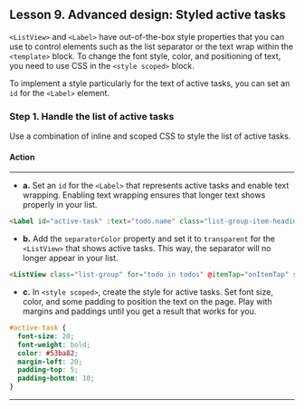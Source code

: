 ## Lesson 9. Advanced design: Styled active tasks

`<ListView>` and `<Label>` have out-of-the-box style properties that you can use to control elements such as the list separator or the text wrap within the `<template>` block. To change the font style, color, and positioning of text, you need to use CSS in the `<style scoped>` block.

To implement a style particularly for the text of active tasks, you can set an `id` for the `<Label>` element.

### Step 1. Handle the list of active tasks

Use a combination of inline and scoped CSS to style the list of active tasks.

#### Action

<hr data-action="start" />

* **a.** Set an `id` for the `<Label>` that represents active tasks and enable text wrapping. Enabling text wrapping ensures that longer text shows properly in your list.

```HTML
<Label id="active-task" :text="todo.name" class="list-group-item-heading" />
```

* **b.** Add the `separatorColor` property and set it to `transparent` for the `<ListView>` that shows active tasks. This way, the separator will no longer appear in your list.

```HTML
<ListView class="list-group" for="todo in todos" @itemTap="onItemTap" style="height:75%" separatorColor="transparent" >
```

* **c.** In `<style scoped>`, create the style for active tasks. Set font size, color, and some padding to position the text on the page. Play with margins and paddings until you get a result that works for you.

```CSS
#active-task {
  font-size: 20;
  font-weight: bold;
  color: #53ba82;
  margin-left: 20;
  padding-top: 5;
  padding-bottom: 10;
}
``` 

<hr data-action="end" />